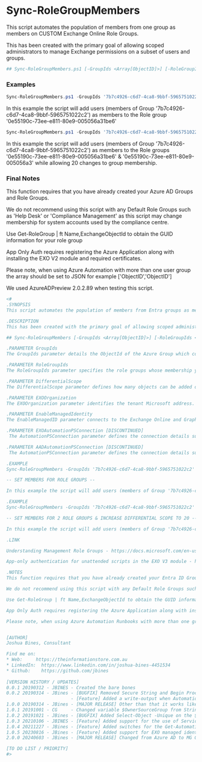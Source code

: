 # Sync-RoleGroupMembers
This script automates the population of members from one group as members on CUSTOM Exchange Online Role Groups.  

This has been created with the primary goal of allowing scoped administrators to manage Exchange permissions on a subset of users and groups.  

```powershell
## Sync-RoleGroupMembers.ps1 [-GroupIds <Array[ObjectID]>] [-RoleGroupIds <Array[GUID]>] [-EXOOrganization <string[*.onmicrosoft.com]>] [-EnableManagedIdentity <BOOL[True|False]>]

```

### Examples
```powershell
Sync-RoleGroupMembers.ps1 -GroupIds '7b7c4926-c6d7-4ca8-9bbf-5965751022c2' -RoleGroupIds '0e55190c-73ee-e811-80e9-005056a31be6'
```
In this example the script will add users (members of Group '7b7c4926-c6d7-4ca8-9bbf-5965751022c2') as members to the Role group '0e55190c-73ee-e811-80e9-005056a31be6'


```powershell
Sync-RoleGroupMembers.ps1 -GroupIds '7b7c4926-c6d7-4ca8-9bbf-5965751022c2' -RoleGroupIds "0e55190c-73ee-e811-80e9-005056a31be6","0e55190c-73ee-e811-80e9-005056a3" -DifferentialScope 20
```
In this example the script will add users (members of Group '7b7c4926-c6d7-4ca8-9bbf-5965751022c2') as members to the Role groups '0e55190c-73ee-e811-80e9-005056a31be6' & '0e55190c-73ee-e811-80e9-005056a3' while allowing 20 changes to group membership.

 
### Final Notes
This function requires that you have already created your Azure AD Groups and Role Groups.

We do not recommend using this script with any Default Role Groups such as 'Help Desk' or 'Compliance Management' as this script may change membership for system accounts used by the compliance centre.

Use Get-RoleGroup | ft Name,ExchangeObjectId to obtain the GUID information for your role group

App Only Auth requires registering the Azure Application along with installing the EXO V2 module and required certificates. 

Please note, when using Azure Automation with more than one user group the array should be set to JSON for example ['ObjectID','ObjectID']

We used AzureADPreview 2.0.2.89 when testing this script. 

```powershell
<#
.SYNOPSIS
This script automates the population of members from Entra groups as members on Exchange Online Role Groups.  

.DESCRIPTION
This has been created with the primary goal of allowing scoped administrators to manage Exchange permissions on a subset of users.  

## Sync-RoleGroupMembers [-GroupIds <Array[ObjectID]>] [-RoleGroupIds <Array[GUID]>] [-EXOOrganization <string[*.onmicrosoft.com]>] [-EnableManagedIdentity <BOOL[True|False]>]

.PARAMETER GroupIds
The GroupIds parameter details the ObjectId of the Azure Group which contains all the desired owners as members of one group.

.PARAMETER RoleGroupIds
The RoleGroupIds parameter specifies the role groups whose membership you want to modify. This can be found by running Get-RoleGroup <Name> | FL Name,*guid*

.PARAMETER DifferentialScope
The DifferentialScope parameter defines how many objects can be added or removed from the Role Groups in a single operation of the script. The goal of this setting is throttle bulk changes to limit the impact of misconfiguration by an administrator. What value you choose here will be dictated by your userbase and your script schedule. The default value is set to 10 Objects. 

.PARAMETER EXOOrganization
The EXOOrganization parameter identifies the tenant Microsoft address. For example 'consto.onmicrosoft.com'. 

.PARAMETER EnableManagedIdentity
The EnableManagedID parameter connects to the Exchange Online and Graph Module via a Managed Identity. Without this switch the script will require manually connecting to these modules.

.PARAMETER EXOAutomationPSConnection [DISCONTINUED]
 The AutomationPSConnection parameter defines the connection details such as AppID, Tenant ID. Parameter must be used with -EXOAutomationPSCertificate & -EXOOrganization.

.PARAMETER AADAutomationPSConnection [DISCONTINUED]
 The AutomationPSConnection parameter defines the connection details such as AppID, Tenant ID. Parameter must be used with -AADAutomationPSCertificate.

.EXAMPLE
Sync-RoleGroupMembers -GroupIds '7b7c4926-c6d7-4ca8-9bbf-5965751022c2' -RoleGroupIds '0e55190c-73ee-e811-80e9-005056a31be6'

-- SET MEMBERS FOR ROLE GROUPS --

In this example the script will add users (members of Group '7b7c4926-c6d7-4ca8-9bbf-5965751022c2') as members to the Role group '0e55190c-73ee-e811-80e9-005056a31be6'

.EXAMPLE
Sync-RoleGroupMembers -GroupIds '7b7c4926-c6d7-4ca8-9bbf-5965751022c2' -RoleGroupIds "0e55190c-73ee-e811-80e9-005056a31be6","0e55190c-73ee-e811-80e9-005056a3" -DifferentialScope 20

-- SET MEMBERS FOR 2 ROLE GROUPS & INCREASE DIFFERENTIAL SCOPE TO 20 --

In this example the script will add users (members of Group '7b7c4926-c6d7-4ca8-9bbf-5965751022c2') as members to the Role groups '0e55190c-73ee-e811-80e9-005056a31be6' & '0e55190c-73ee-e811-80e9-005056a3' while allowing 20 changes to group membership.

.LINK

Understanding Management Role Groups - https://docs.microsoft.com/en-us/exchange/understanding-management-role-groups-exchange-2013-help 

App-only authentication for unattended scripts in the EXO V3 module - https://docs.microsoft.com/en-us/powershell/exchange/app-only-auth-powershell-v2?view=exchange-ps

.NOTES
This function requires that you have already created your Entra ID Groups and Role Groups.

We do not recommend using this script with any Default Role Groups such as 'Help Desk' or 'Compliance Management' as this script may change membership for system accounts used by the defender portal.

Use Get-RoleGroup | ft Name,ExchangeObjectId to obtain the GUID information for your role group

App Only Auth requires registering the Azure Application along with installing the EXO V3 module and required certificates. 

Please note, when using Azure Automation Runbooks with more than one group the array should be set to JSON for example ['ObjectID','ObjectID']


[AUTHOR]
Joshua Bines, Consultant

Find me on:
* Web:     https://theinformationstore.com.au
* LinkedIn:  https://www.linkedin.com/in/joshua-bines-4451534
* Github:    https://github.com/jbines
  
[VERSION HISTORY / UPDATES]
0.0.1 20190312 - JBINES - Created the bare bones
0.0.2 20190314 - JBines - [BUGFIX] Removed Secure String and Begin Process End as it is not supported in azure automation. 
                        - [Feature] Added a write-output when AutomationPSCredential is using in the write-log function
1.0.0 20190314 - JBines - [MAJOR RELEASE] Other than that it works like a dream... 
1.0.1 20191001 - CG     - Changed variable $OwnerSourceGroup from String type to $OwnerSourceGroups of Array type for maximum flexibility.
1.0.2 20191021 - JBines - [BUGFIX] Added Select-Object -Unique on the $RoleGroupsIdentity Array.
1.0.3 20210106 - JBINES - [Feature] Added support for the use of Service Principles using Certificates based authenication for Exchange and Azure AD. Also updated AzureADPreview to 2.0.2.89
1.0.4 20211227 - JBines - [Feature] Added switches for the Get-AutomationConnection and removed extra variables which were needed. Upgraded to AzureAD GA.
1.0.5 20230816 - JBines - [Feature] Added support for EXO managed identity.
2.0.0 20240603 - JBines - [MAJOR RELEASE] Changed from Azure AD to MG Graph Module. Note now requires the use of managed identity and removed some of the complexity.

[TO DO LIST / PRIORITY]
#>
```
